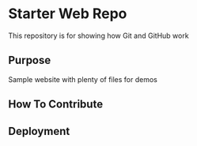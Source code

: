 # Starter Web Repo

This repository is for showing how Git and GitHub work

## Purpose

Sample website with plenty of files for demos

## How To Contribute

## Deployment